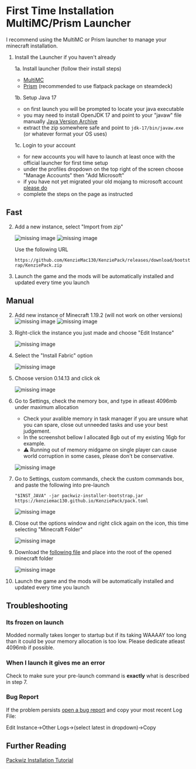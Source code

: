 # First Time Installation MultiMC/Prism Launcher

I recommend using the MultiMC or Prism launcher to manage your minecraft installation. 

1. Install the Launcher if you haven't already

    1a. Install launcher (follow their install steps)
    * [MultiMC](https://multimc.org/)
    * [Prism](https://prismlauncher.org/) (recommended to use flatpack package on steamdeck)

    1b. Setup Java 17

    * on first launch you will be prompted to locate your java executable
    * you may need to install OpenJDK 17 and point to your "javaw" file manually [Java Version Archive](https://jdk.java.net/archive/)
    * extract the zip somewhere safe and point to `jdk-17/bin/javaw.exe` (or whatever format your OS uses)

    1c. Login to your account
    * for new accounts you will have to launch at least once with the official launcher for first time setup
    * under the profiles dropdown on the top right of the screen choose "Manage Accounts" then "Add Microsoft"
    * if you have not yet migrated your old mojang to microsoft account [please do](https://www.minecraft.net/en-us/login?view=mojang)
    * complete the steps on the page as instructed

## Fast

2. Add a new instance, select "Import from zip"

    ![missing image](step05.png)
    ![missing image](step07.png)

    Use the following URL
    
    `https://github.com/KenzieMac130/KenziePack/releases/download/bootstrap/KenziePack.zip`

3. Launch the game and the mods will be automatically installed and updated every time you launch

## Manual

2. Add new instance of Minecraft 1.19.2 (will not work on other versions)
    ![missing image](step05.png)
    ![missing image](step10.png)

3. Right-click the instance you just made and choose "Edit Instance"

    ![missing image](step15.png)

4. Select the "Install Fabric" option

    ![missing image](step20.png)

5. Choose version 0.14.13 and click ok

    ![missing image](step30.png)

7. Go to Settings, check the memory box, and type in atleast 4096mb under maximum allocation

    * Check your avalible memory in task manager if you are unsure what you can spare, close out unneeded tasks and use your best judgement. 
    * In the screenshot bellow I allocated 8gb out of my existing 16gb for example.
    * ⚠️ Running out of memory midgame on single player can cause world corruption in some cases, please don't be conservative.

    ![missing image](step35.png)

7. Go to Settings, custom commands, check the custom commands box, and paste the following into pre-launch

    `"$INST_JAVA" -jar packwiz-installer-bootstrap.jar https://kenziemac130.github.io/KenziePack/pack.toml`

    ![missing image](step40.png)

8. Close out the options window and right click again on the icon, this time selecting "Minecraft Folder"

    ![missing image](step50.png)

9. Download the [following file](https://github.com/packwiz/packwiz-installer-bootstrap/releases/download/v0.0.3/packwiz-installer-bootstrap.jar) and place into the root of the opened minecraft folder

    ![missing image](step60.png)

10. Launch the game and the mods will be automatically installed and updated every time you launch

## Troubleshooting

### Its frozen on launch

Modded normally takes longer to startup but if its taking WAAAAY too long than it could be your memory allocation is too low. Please dedicate atleast 4096mb if possible.

### When I launch it gives me an error

Check to make sure your pre-launch command is **exactly** what is described in step 7.

### Bug Report
If the problem persists [open a bug report](https://github.com/KenzieMac130/KenziePack/issues) and copy your most recent Log File: 

Edit Instance->Other Logs->(select latest in dropdown)->Copy

## Further Reading

[Packwiz Installation Tutorial](https://packwiz.infra.link/tutorials/installing/packwiz-installer/)
